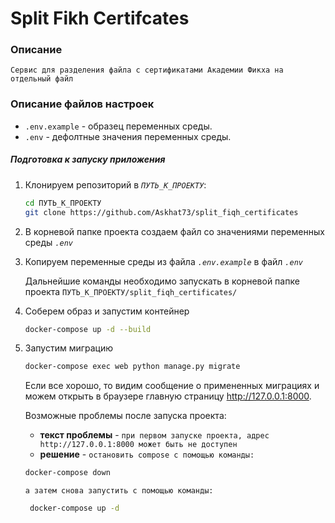 # Split Fikh Certifcates

### Описание 
```
Сервис для разделения файла с сертификатами Академии Фикха на отдельный файл
```

### Описание файлов настроек
* `.env.example` - образец переменных среды.
* `.env` - дефолтные значения переменных среды.

##### Подготовка к запуску приложения



1. Клонируем репозиторий в *`ПУТЬ_К_ПРОЕКТУ`*:
    ```bash
    cd ПУТЬ_К_ПРОЕКТУ
    git clone https://github.com/Askhat73/split_fiqh_certificates
    ```
1. В корневой папке проекта создаем файл со значениями переменных среды *`.env`*

1. Копируем переменные среды из файла  *`.env.example`* в файл  *`.env`*

    Дальнейшие команды необходимо запускать в корневой папке проекта  `ПУТЬ_К_ПРОЕКТУ/split_fiqh_certificates/`
1. Соберем образ и запустим контейнер
    ```bash
    docker-compose up -d --build
    ```
1. Запустим миграцию
    ```bash
    docker-compose exec web python manage.py migrate
    ```
    Если все хорошо, то видим сообщение о примененных миграциях и можем открыть в браузере главную страницу
    http://127.0.0.1:8000.

    Возможные проблемы после запуска проекта:
    * **текст проблемы** - `при первом запуске проекта, адрес http://127.0.0.1:8000 может быть не доступен`
    * **решение** - `остановить compose с помощью команды:`
    ```bash
    docker-compose down
    ```     
   `а затем снова запустить с помощью команды:`
   ```bash
    docker-compose up -d
    ```     
    
